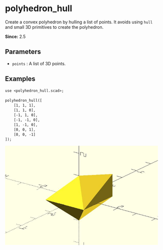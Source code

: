 # polyhedron_hull

Create a convex polyhedron by hulling a list of points. It avoids using `hull` and small 3D primitives to create the polyhedron.

**Since:** 2.5

## Parameters

- `points` : A list of 3D points.

## Examples

	use <polyhedron_hull.scad>;

	polyhedron_hull([
		[1, 1, 1],
		[1, 1, 0],
		[-1, 1, 0],
		[-1, -1, 0],
		[1, -1, 0],
		[0, 0, 1],
		[0, 0, -1]
	]);

![polyhedron_hull](images/lib3x-polyhedron_hull-1.JPG)